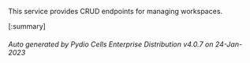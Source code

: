






This service provides CRUD endpoints for managing workspaces.

[:summary]

###### Auto generated by Pydio Cells Enterprise Distribution v4.0.7 on 24-Jan-2023
